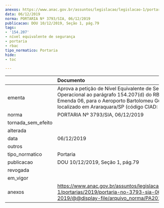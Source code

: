 ```yaml
---
anexos: https://www.anac.gov.br/assuntos/legislacao/legislacao-1/portarias/2019/portaria-no-3793-sia-06-12-2019/@@display-file/arquivo_norma/PA2019-3793.pdf
data: 06/12/2019
norma: PORTARIA Nº 3793/SIA, 06/12/2019
publicacao: DOU 10/12/2019, Seção 1, pág.79
tags:
- '154.207'
- nível equivalente de segurança
- portaria
- rbac
tipo_normatico: Portaria
hide: 
- toc 
 
---
```


|                    | Documento                                                                                                                                                                                                |
|:-------------------|:---------------------------------------------------------------------------------------------------------------------------------------------------------------------------------------------------------|
| ementa             | Aprova a petição de Nível Equivalente de Segurança Operacional ao parágrafo 154.207(d) do RBAC nº 154, Emenda 06, para o Aeroporto Bartolomeu Gusmão, localizado em Araraquara/SP (código CIAD: SP0012). |
| norma              | PORTARIA Nº 3793/SIA, 06/12/2019                                                                                                                                                                         |
| tornada_sem_efeito |                                                                                                                                                                                                          |
| alterada           |                                                                                                                                                                                                          |
| data               | 06/12/2019                                                                                                                                                                                               |
| outros             |                                                                                                                                                                                                          |
| tipo_normatico     | Portaria                                                                                                                                                                                                 |
| publicacao         | DOU 10/12/2019, Seção 1, pág.79                                                                                                                                                                          |
| revogada           |                                                                                                                                                                                                          |
| em_vigor           |                                                                                                                                                                                                          |
| anexos             | https://www.anac.gov.br/assuntos/legislacao/legislacao-1/portarias/2019/portaria-no-3793-sia-06-12-2019/@@display-file/arquivo_norma/PA2019-3793.pdf                                                     |